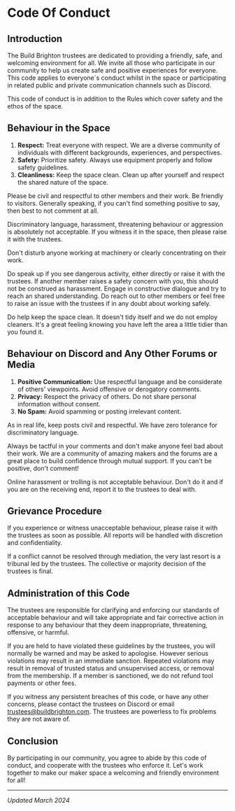# Code Of Conduct

## Introduction

The Build Brighton trustees are dedicated to providing a friendly, safe, and
welcoming environment for all. We invite all those who participate in our
community to help us create safe and positive experiences for everyone. This
code applies to everyone´s conduct whilst in the space or participating in
related public and private communication channels such as Discord.

This code of conduct is in addition to the Rules which cover safety and the
ethos of the space.

## Behaviour in the Space

1. **Respect:** Treat everyone with respect. We are a diverse community of
individuals with different backgrounds, experiences, and perspectives.
2. **Safety:** Prioritize safety. Always use equipment properly and follow
safety guidelines.
3. **Cleanliness:** Keep the space clean. Clean up after yourself and respect
the shared nature of the space.

Please be civil and respectful to other members and their work. Be friendly to
visitors. Generally speaking, if you can't find something positive to say, then
best to not comment at all.

Discriminatory language, harassment, threatening behaviour or aggression is
absolutely not acceptable. If you witness it in the space, then please raise it
with the trustees.

Don't disturb anyone working at machinery or clearly concentrating on their
work.

Do speak up if you see dangerous activity, either directly or raise it with the
trustees. If another member raises a safety concern with you, this should not
be construed as harassment. Engage in constructive dialogue and try to reach an
shared understanding. Do reach out to other members or feel free to raise an
issue with the trustees if in any doubt about working safely.

Do help keep the space clean. It doesn't tidy itself and we do not employ
cleaners. It's a great feeling knowing you have left the area a little tidier
than you found it.

## Behaviour on Discord and Any Other Forums or Media

1. **Positive Communication:** Use respectful language and be considerate of
others' viewpoints. Avoid offensive or derogatory comments.
2. **Privacy:** Respect the privacy of others. Do not share personal information
without consent.
3. **No Spam:** Avoid spamming or posting irrelevant content.

As in real life, keep posts civil and respectful. We have zero tolerance for
discriminatory language.

Always be tactful in your comments and don't make anyone feel bad about their
work. We are a community of amazing makers and the forums are a great place to
build confidence through mutual support. If you can't be positive, don't
comment!

Online harassment or trolling is not acceptable behaviour. Don't do it and if
you are on the receiving end, report it to the trustees to deal with.

## Grievance Procedure

If you experience or witness unacceptable behaviour, please raise it with the
trustees as soon as possible. All reports will be handled with discretion and
confidentiality.

If a conflict cannot be resolved through mediation, the very last resort is a
tribunal led by the trustees. The collective or majority decision of the
trustees is final.

## Administration of this Code

The trustees are responsible for clarifying and enforcing our standards of
acceptable behaviour and will take appropriate and fair corrective action in
response to any behaviour that they deem inappropriate, threatening, offensive,
or harmful.

If you are held to have violated these guidelines by the trustees, you will
normally be warned and may be asked to apologise. However serious violations
may result in an immediate sanction. Repeated violations may result in removal
of trusted status and unsupervised access, or removal from the membership. If a
member is sanctioned, we do not refund tool payments or other fees.

If you witness any persistent breaches of this code, or have any other concerns,
please contact the trustees on Discord or email trustees@buildbrighton.com. The
trustees are powerless to fix problems they are not aware of.

## Conclusion

By participating in our community, you agree to abide by this code of conduct,
and cooperate with the trustees who enforce it. Let's work together to make our
maker space a welcoming and friendly environment for all!

---

_Updated March 2024_
